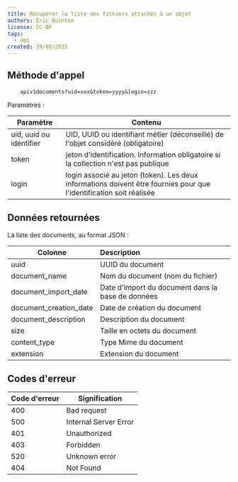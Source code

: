 ```yaml
---
title: Récupérer la liste des fichiers attachés à un objet
authors: Éric Quinton
license: CC-BY
tags:
  - api
created: 19/08/2025
---
```

## Méthode d'appel

~~~
	apiv1documents?uid=xxx&token=yyyy&login=zzz
~~~

Paramètres :

| Paramètre  | Contenu                                                                                                                 |
| ------------- | ------------------------------------------------------------------------------------------------------------------------- |
| uid, uuid ou identifier | UID, UUID ou identifiant métier (déconseillé) de l'objet considéré (obligatoire)                                                                        |
| token       | jeton d'identification. Information obligatoire si la collection n'est pas publique                                     |
| login       | login associé au jeton (token). Les deux informations doivent être fournies pour que l'identification soit réalisée |


## Données retournées

La liste des documents, au format JSON :

| Colonne                | Description                                        |
| ------------------------ | :--------------------------------------------------- |
| uuid                   | UUID du document                                   |
| document_name          | Nom du document (nom du fichier)                   |
| document_import_date   | Date d'import du document dans la base de données |
| document_creation_date | Date de création du document                      |
| document_description   | Description du document                            |
| size                   | Taille en octets du document                       |
| content_type           | Type Mime du document                              |
| extension              | Extension du document                              |

## Codes d'erreur


| Code d'erreur | Signification         |
| --------------- | ----------------------- |
| 400           | Bad request           |
| 500           | Internal Server Error |
| 401           | Unauthorized          |
| 403           | Forbidden             |
| 520           | Unknown error         |
| 404           | Not Found             |

